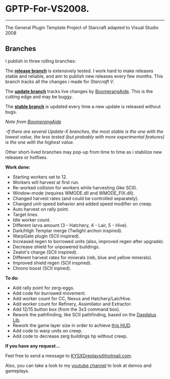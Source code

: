 # GPTP-For-VS2008.
--------
The General Plugin Template Project of Starcraft adapted to Visual Studio 2008

Branches
--------

I publish in three rolling branches:

The **[release branch](https://github.com/KYSXD/GPTP-For-VS2008/tree/release)** is extensively tested. I work hard to make releases stable and reliable, and aim to publish new releases every few months.
This branch tracks all the changes i made for *Starcraft V*.

The **[update branch](https://github.com/KYSXD/GPTP-For-VS2008/tree/update)** tracks live changes by [BoomerangAide](https://github.com/BoomerangAide/GPTP-For-VS2008). 
This is the cutting edge and may be buggy.

The **[stable branch](https://github.com/KYSXD/GPTP-For-VS2008/tree/stable)** is updated every time a new update is released without bugs.

*Note from [BoomerangAide](https://github.com/BoomerangAide)*

*-If there are several Update-X branches, the most stable is the one with the lowest value, the less tested (but probably with more experimental features) is the one with the highest value.*

Other short-lived branches may pop-up from time to time as i stabilize new releases or hotfixes.

**Work done:**

- Starting workers set to 12.
- Workers will harvest at first run.
- Re-worked collision for workers while harvesting (like SCII).
- Window-mode (requires WMODE.dll and WMODE_FIX.dll).
- Changed harvest rates (and could be controlled separately).
- Changed unit-speed behavior and added speed modifier on creep.
- Auto harvest on rally point.
- Target lines.
- Idle worker count.
- Different larva amount (3 - Hatchery, 4 - Lair, 5 - Hive).
- Dark/High Templar merge (Twilight archon inspired).
- WarpGate plugin (SCII inspired).
- Increased regen to borrowed units (also, improved regen after upgrade).
- Decrease shield for unpowered buildings.
- Zealot's charge (SCII inspired).
- Different harvest rates for minerals (reb, blue and yellow minerals).
- Improved shield regen (SCII inspired).
- Chrono boost (SCII inpired).

**To do:**

- Add rally point for zerg-eggs.
- Add code for burrowed movement.
- Add worker count for CC, Nexus and Hatchery/Lair/Hive.
- Add worker count for Refinery, Assimilator and Extractor.
- Add 12/15 button box (from the 3x3 command box).
- Rework the pathfinding, like SCII pathfinding, based on the [Daedalus Lib](https://www.youtube.com/watch?v=SDH1AZLMZkY).
- Rework the game layer size in order to achieve [this HUD](http://www.moddb.com/members/kysxd/images/hud-20-wip1 ).
- Add code to warp units on creep.
- Add code to decrease zerg buildings hp without creep.

**If you have any request...**

Feel free to send a message to KYSXDreplays@hotmail.com.

Also, you can take a look to my [youtube channel](https://www.youtube.com/user/KYSXD) to look at demos and gameplays.
